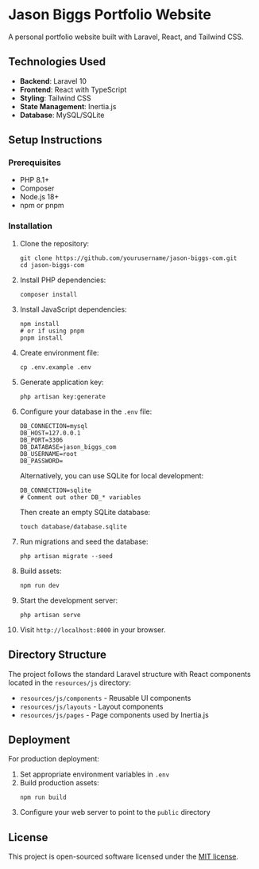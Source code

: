 # Jason Biggs Portfolio Website

A personal portfolio website built with Laravel, React, and Tailwind CSS.

## Technologies Used

- **Backend**: Laravel 10
- **Frontend**: React with TypeScript
- **Styling**: Tailwind CSS
- **State Management**: Inertia.js
- **Database**: MySQL/SQLite

## Setup Instructions

### Prerequisites

- PHP 8.1+
- Composer
- Node.js 18+
- npm or pnpm

### Installation

1. Clone the repository:
   ```
   git clone https://github.com/yourusername/jason-biggs-com.git
   cd jason-biggs-com
   ```

2. Install PHP dependencies:
   ```
   composer install
   ```

3. Install JavaScript dependencies:
   ```
   npm install
   # or if using pnpm
   pnpm install
   ```

4. Create environment file:
   ```
   cp .env.example .env
   ```

5. Generate application key:
   ```
   php artisan key:generate
   ```

6. Configure your database in the `.env` file:
   ```
   DB_CONNECTION=mysql
   DB_HOST=127.0.0.1
   DB_PORT=3306
   DB_DATABASE=jason_biggs_com
   DB_USERNAME=root
   DB_PASSWORD=
   ```
   
   Alternatively, you can use SQLite for local development:
   ```
   DB_CONNECTION=sqlite
   # Comment out other DB_* variables
   ```
   
   Then create an empty SQLite database:
   ```
   touch database/database.sqlite
   ```

7. Run migrations and seed the database:
   ```
   php artisan migrate --seed
   ```

8. Build assets:
   ```
   npm run dev
   ```

9. Start the development server:
   ```
   php artisan serve
   ```

10. Visit `http://localhost:8000` in your browser.

## Directory Structure

The project follows the standard Laravel structure with React components located in the `resources/js` directory:

- `resources/js/components` - Reusable UI components
- `resources/js/layouts` - Layout components
- `resources/js/pages` - Page components used by Inertia.js

## Deployment

For production deployment:

1. Set appropriate environment variables in `.env`
2. Build production assets:
   ```
   npm run build
   ```
3. Configure your web server to point to the `public` directory

## License

This project is open-sourced software licensed under the [MIT license](LICENSE). 